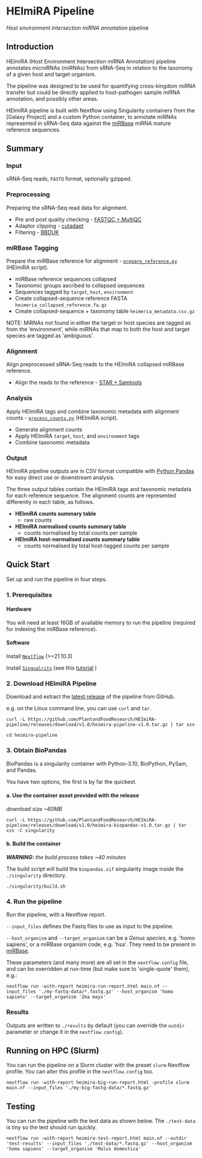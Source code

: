 # HEImiRA Pipeline
_Host environment intersection miRNA annotation_ pipeline

## Introduction
HEImiRA (Host Environment Intersection miRNA Annotation) pipeline annotates
microRNAs (miRNAs) from sRNA-Seq in relation to the taxonomy of a given host and target
organism.

The pipeline was designed to be used for quantifying cross-kingdom miRNA
transfer but could be directly applied to host-pathogen sample miRNA
annotation, and possibly other areas.

HEImiRA pipeline is built with Nextflow using Singularity containers from the
[Galaxy Project] and a custom Python container, to annotate miRNAs represented
in sRNA-Seq data against the [miRBase](https://www.mirbase.org/) miRNA mature
reference sequences.

## Summary
### Input
sRNA-Seq reads, `FASTQ` format, optionally gzipped.

### Preprocessing
Preparing the sRNA-Seq read data for alignment.

 - Pre and post quality checking - [FASTQC + MultiQC](modules/qc.nf)
 - Adaptor clipping - [cutadapt](modules/clip.nf)
 - Filtering - [BBDUK](modules/filter.nf)

### miRBase Tagging
Prepare the miRBase reference for alignment - [`prepare_reference.py`](templates/prepare_reference.py) (HEImiRA script).

 - miRBase reference sequences collapsed
 - Taxonomic groups ascribed to collapsed sequences
 - Sequences tagged by `target`, `host`, `environment`
 - Create collapsed-sequence reference FASTA `heimeria_collapsed_reference.fa.gz`
 - Create collapsed-sequence + taxonomy table `heimeria_metadata.csv.gz`

NOTE: MiRNAs not found in either the target or host species are tagged as from the ‘environment’, while miRNAs that map to both the host and target species are tagged as ‘ambiguous’.

### Alignment
Align preprocessed sRNA-Seq reads to the HEImiRA collapsed miRBase reference.

 - Align the reads to the reference - [STAR + Samtools](modules/map_reads.nf)

### Analysis
Apply HEImiRA tags and combine taxonomic metadata with alignment counts - [`process_counts.py`](templates/process_counts.py) (HEImiRA script).

 - Generate alignment counts
 - Apply HEImiRA `target`, `host`, and `environment` tags
 - Combine taxonomic metadata

### Output
HEImiRA pipeline outputs are in CSV format compatible with [Python Pandas](https://pandas.pydata.org/)
for easy direct use or downstream analysis.

The three output tables contain the HEImiRA tags and taxonomic metadata for each
reference sequence. The alignment counts are represented differently in each
table, as follows.

 - **HEImiRA counts summary table**
   - raw counts
 - **HEImiRA normalised counts summary table**
   - counts normalised by total counts per sample
 - **HEImiRA host-normalised counts summary table**
   - counts normalised by total host-tagged counts per sample

## Quick Start
Set up and run the pipeline in four steps.

### 1. Prerequisites
#### Hardware
You will need at least 16GB of available memory to run the pipeline (required for
indexing the miRBase reference).

#### Software
Install
[`Nextflow`](https://www.nextflow.io/docs/latest/getstarted.html#installation)
(>=21.10.3)

Install [`Singualrity`](https://www.sylabs.io/guides/3.0/user-guide/) (see this
[tutorial](https://singularity-tutorial.github.io/01-installation/) )

### 2. Download HEImiRA Pipeline
Download and extract the [latest release](https://github.com/PlantandFoodResearch/HEImiRA-pipeline/releases)
of the pipeline from GitHub.

e.g. on the Linux command line, you can use `curl` and `tar`.
```
curl -L https://github.com/PlantandFoodResearch/HEImiRA-pipeline/releases/download/v1.0/heimira-pipeline-v1.0.tar.gz | tar xzv

cd heimira-pipeline
```

### 3. Obtain BioPandas
BioPandas is a singularity container with Python-3.10, BioPython, PySam, and Pandas.

You have two options, the first is by far the quickest.

#### a. Use the container asset provided with the release
*download size ~60MB*

```
curl -L https://github.com/PlantandFoodResearch/HEImiRA-pipeline/releases/download/v1.0/heimira-biopandas-v1.0.tar.gz | tar xzv -C singularity
```

#### b. Build the container
_**WARNING:** the build process takes ~40 minutes_

The build script will build the `biopandas.sif` singularity image inside the
`./singularity` directory.

```
./singularity/build.sh
```

### 4. Run the pipeline
Run the pipeline, with a Nextflow report.

`--input_files` defines the Fastq files to use as input to the pipeline.

`--host_organism` and `--target_organism` can be a *Genus species*, e.g. 'homo
sapiens', or a miRBase organism code, e.g. 'hsa'.  They need to be present in
[miRBase](https://www.mirbase.org).

These parameters (and many more) are all set in the `nextflow.config` file, and
can be overridden at run-time (but make sure to 'single-quote' them), e.g.:

```
nextflow run -with-report heimira-run-report.html main.nf --input_files './my-fastq-data/*.fastq.gz' --host_organism 'homo sapiens' --target_organism 'Zea mays'
```

### Results
Outputs are written to `./results` by default (you can override the `outdir` parameter or change it in the `nextflow.config`).

## Running on HPC (Slurm)
You can run the pipeline on a Slurm cluster with the preset `slurm` Nextflow profile.
You can alter this profile in the `nextflow.config` too.

```
nextflow run -with-report heimira-big-run-report.html -profile slurm main.nf --input_files './my-big-fastq-data/*.fastq.gz'
```

## Testing
You can run the pipeline with the test data as shown below. The `./test-data`
is tiny so the test should run quickly. 

```
nextflow run -with-report heimira-test-report.html main.nf --outdir 'test-results' --input_files './test-data/*.fastq.gz' --host_organism 'homo sapiens' --target_organism 'Malus domestica'
```
